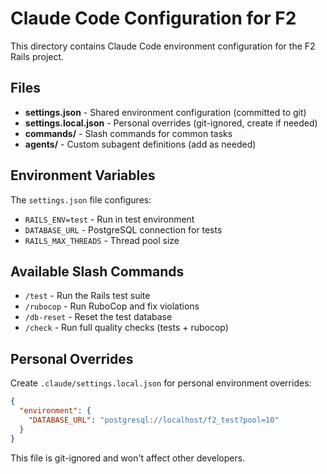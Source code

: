# Claude Code Configuration for F2

This directory contains Claude Code environment configuration for the F2 Rails project.

## Files

- **settings.json** - Shared environment configuration (committed to git)
- **settings.local.json** - Personal overrides (git-ignored, create if needed)
- **commands/** - Slash commands for common tasks
- **agents/** - Custom subagent definitions (add as needed)

## Environment Variables

The `settings.json` file configures:

- `RAILS_ENV=test` - Run in test environment
- `DATABASE_URL` - PostgreSQL connection for tests
- `RAILS_MAX_THREADS` - Thread pool size

## Available Slash Commands

- `/test` - Run the Rails test suite
- `/rubocop` - Run RuboCop and fix violations
- `/db-reset` - Reset the test database
- `/check` - Run full quality checks (tests + rubocop)

## Personal Overrides

Create `.claude/settings.local.json` for personal environment overrides:

```json
{
  "environment": {
    "DATABASE_URL": "postgresql://localhost/f2_test?pool=10"
  }
}
```

This file is git-ignored and won't affect other developers.
